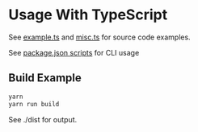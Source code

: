# Usage With TypeScript

See [example.ts](./example.ts) and [misc.ts](./misc.ts) for source code examples.

See [package.json scripts](./package.json) for CLI usage

## Build Example

```sh
yarn
yarn run build
```

See ./dist for output.
